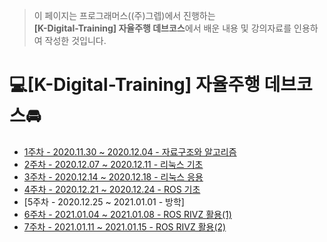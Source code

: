 >이 페이지는 프로그래머스((주)그렙)에서 진행하는\
**[K-Digital-Training] 자율주행 데브코스**에서 배운 내용 및 강의자료를 인용하여 작성한 것입니다.

# 💻[K-Digital-Training] 자율주행 데브코스🚘

- [1주차 - 2020.11.30 ~ 2020.12.04 - 자료구조와 알고리즘](https://github.com/churry75/K-Digital_Programmers/tree/main/Week_01_Data-Structure%2BAlgorithms)
- [2주차 - 2020.12.07 ~ 2020.12.11 - 리눅스 기초](https://github.com/churry75/K-Digital_Programmers/tree/main/Week_02_basic_linux)
- [3주차 - 2020.12.14 ~ 2020.12.18 - 리눅스 응용](https://github.com/churry75/K-Digital_Programmers/tree/main/Week_03_apply_linux)
- [4주차 - 2020.12.21 ~ 2020.12.24 - ROS 기초](https://github.com/churry75/K-Digital_Programmers/tree/main/Week_04_basic-ROS)
- [5주차 - 2020.12.25 ~ 2021.01.01 - 방학]
- [6주차 - 2021.01.04 ~ 2021.01.08 - ROS RIVZ 활용(1)](https://github.com/churry75/K-Digital_Programmers/tree/main/Week_06_Autonomous-Driving)
- [7주차 - 2021.01.11 ~ 2021.01.15 - ROS RIVZ 활용(2)](https://github.com/churry75/K-Digital_Programmers/tree/main/Week_07_Sensor_application)
